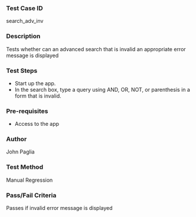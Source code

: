 ### Test Case ID
search_adv_inv

### Description
Tests whether can an advanced search that is invalid an appropriate error message is displayed

### Test Steps
- Start up the app.
- In the search box, type a query using AND, OR, NOT, or parenthesis in a form that is invalid.

### Pre-requisites
- Access to the app

### Author
John Paglia

### Test Method
Manual Regression

### Pass/Fail Criteria
Passes if invalid error message is displayed